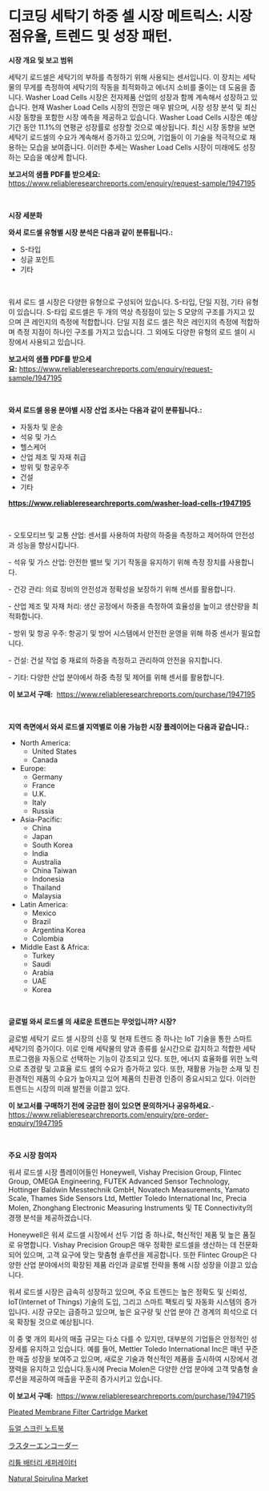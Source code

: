 <p><h1>디코딩 세탁기 하중 셀 시장 메트릭스: 시장 점유율, 트렌드 및 성장 패턴.</h1></p><p><strong>시장 개요 및 보고 범위</strong></p>
<p><p>세탁기 로드셀은 세탁기의 부하를 측정하기 위해 사용되는 센서입니다. 이 장치는 세탁물의 무게를 측정하여 세탁기의 작동을 최적화하고 에너지 소비를 줄이는 데 도움을 줍니다. Washer Load Cells 시장은 전자제품 산업의 성장과 함께 계속해서 성장하고 있습니다. 현재 Washer Load Cells 시장의 전망은 매우 밝으며, 시장 성장 분석 및 최신 시장 동향을 포함한 시장 예측을 제공하고 있습니다. Washer Load Cells 시장은 예상 기간 동안 11.1%의 연평균 성장률로 성장할 것으로 예상됩니다. 최신 시장 동향을 보면 세탁기 로드셀의 수요가 계속해서 증가하고 있으며, 기업들이 이 기술을 적극적으로 채용하는 모습을 보여줍니다. 이러한 추세는 Washer Load Cells 시장이 미래에도 성장하는 모습을 예상케 합니다.</p></p>
<p><strong>보고서의 샘플 PDF를 받으세요:</strong> <a href="https://www.reliableresearchreports.com/enquiry/request-sample/1947195">https://www.reliableresearchreports.com/enquiry/request-sample/1947195</a></p>
<p>&nbsp;</p>
<p><strong>시장 세분화</strong></p>
<p><strong>와셔 로드셀 유형별 시장 분석은 다음과 같이 분류됩니다.:</strong></p>
<p><ul><li>S-타입</li><li>싱글 포인트</li><li>기타</li></ul></p>
<p>&nbsp;</p>
<p><p> 워셔 로드 셀 시장은 다양한 유형으로 구성되어 있습니다. S-타입, 단일 지점, 기타 유형이 있습니다. S-타입 로드셀은 두 개의 역상 측정점이 있는 S 모양의 구조를 가지고 있으며 큰 레인지의 측정에 적합합니다. 단일 지점 로드 셀은 작은 레인지의 측정에 적합하며 측정 지점이 하나인 구조를 가지고 있습니다. 그 외에도 다양한 유형의 로드 셀이 시장에서 사용되고 있습니다.</p></p>
<p><strong>보고서의 샘플 PDF를 받으세요:</strong>&nbsp;<a href="https://www.reliableresearchreports.com/enquiry/request-sample/1947195">https://www.reliableresearchreports.com/enquiry/request-sample/1947195</a></p>
<p>&nbsp;</p>
<p><strong> 와셔 로드셀 응용 분야별 시장 산업 조사는 다음과 같이 분류됩니다.:</strong></p>
<p><ul><li>자동차 및 운송</li><li>석유 및 가스</li><li>헬스케어</li><li>산업 제조 및 자재 취급</li><li>방위 및 항공우주</li><li>건설</li><li>기타</li></ul></p>
<p><strong><a href="https://www.reliableresearchreports.com/washer-load-cells-r1947195">https://www.reliableresearchreports.com/washer-load-cells-r1947195</a></strong></p>
<p>&nbsp;</p>
<p><p>- 오토모티브 및 교통 산업: 센서를 사용하여 차량의 하중을 측정하고 제어하여 안전성과 성능을 향상시킵니다.</p><p>- 석유 및 가스 산업: 안전한 밸브 및 기기 작동을 유지하기 위해 측정 장치를 사용합니다.</p><p>- 건강 관리: 의료 장비의 안전성과 정확성을 보장하기 위해 센서를 활용합니다.</p><p>- 산업 제조 및 자재 처리: 생산 공정에서 하중을 측정하여 효율성을 높이고 생산량을 최적화합니다.</p><p>- 방위 및 항공 우주: 항공기 및 방어 시스템에서 안전한 운영을 위해 하중 센서가 필요합니다.</p><p>- 건설: 건설 작업 중 재료의 하중을 측정하고 관리하여 안전을 유지합니다.</p><p>- 기타: 다양한 산업 분야에서 하중 측정 및 제어를 위해 센서를 활용합니다.</p></p>
<p><strong>이 보고서 구매:</strong>&nbsp; <a href="https://www.reliableresearchreports.com/purchase/1947195">https://www.reliableresearchreports.com/purchase/1947195</a></p>
<p>&nbsp;</p>
<p><strong>지역 측면에서 와셔 로드셀 지역별로 이용 가능한 시장 플레이어는 다음과 같습니다.:</strong></p>
<p><ul>
    <li>
        North America:
        <ul>
            <li>United States</li>
            <li>Canada</li>
        </ul>
    </li>
    <li>
        Europe:
        <ul>
            <li>Germany</li>
            <li>France</li>
            <li>U.K.</li>
            <li>Italy</li>
            <li>Russia</li>
        </ul>
    </li>
    <li>
        Asia-Pacific:
        <ul>
            <li>China</li>
            <li>Japan</li>
            <li>South Korea</li>
            <li>India</li>
            <li>Australia</li>
            <li>China Taiwan</li>
            <li>Indonesia</li>
            <li>Thailand</li>
            <li>Malaysia</li>
        </ul>
    </li>
    <li>
        Latin America:
        <ul>
            <li>Mexico</li>
            <li>Brazil</li>
            <li>Argentina Korea</li>
            <li>Colombia</li>
        </ul>
    </li>
    <li>
        Middle East & Africa:
        <ul>
            <li>Turkey</li>
            <li>Saudi</li>
            <li>Arabia</li>
            <li>UAE</li>
            <li>Korea</li>
        </ul>
    </li>
    </ul></p>
<p>&nbsp;</p>
<p><strong>글로벌 와셔 로드셀 의 새로운 트렌드는 무엇입니까? 시장?</strong></p>
<p><p>글로벌 세탁기 로드 셀 시장의 신흥 및 현재 트렌드 중 하나는 IoT 기술을 통한 스마트 세탁기의 증가이다. 이로 인해 세탁물의 양과 종류를 실시간으로 감지하고 적합한 세탁 프로그램을 자동으로 선택하는 기능이 강조되고 있다. 또한, 에너지 효율화를 위한 노력으로 초경량 및 고효율 로드 셀의 수요가 증가하고 있다. 또한, 재활용 가능한 소재 및 친환경적인 제품의 수요가 높아지고 있어 제품의 친환경 인증이 중요시되고 있다. 이러한 트렌드는 시장의 미래 발전을 이끌고 있다.</p></p>
<p><strong>이 보고서를 구매하기 전에 궁금한 점이 있으면 문의하거나 공유하세요.</strong>- <a href="https://www.reliableresearchreports.com/enquiry/pre-order-enquiry/1947195">https://www.reliableresearchreports.com/enquiry/pre-order-enquiry/1947195</a></p>
<p>&nbsp;</p>
<p><strong>주요 시장 참여자</strong></p>
<p><p>워셔 로드셀 시장 플레이어들인 Honeywell, Vishay Precision Group, Flintec Group, OMEGA Engineering, FUTEK Advanced Sensor Technology, Hottinger Baldwin Messtechnik GmbH, Novatech Measurements, Yamato Scale, Thames Side Sensors Ltd, Mettler Toledo International Inc, Precia Molen, Zhonghang Electronic Measuring Instruments 및 TE Connectivity의 경쟁 분석을 제공하겠습니다.</p><p>Honeywell은 워셔 로드셀 시장에서 선두 기업 중 하나로, 혁신적인 제품 및 높은 품질로 유명합니다. Vishay Precision Group은 매우 정확한 로드셀을 생산하는 데 전문화되어 있으며, 고객 요구에 맞는 맞춤형 솔루션을 제공합니다. 또한 Flintec Group은 다양한 산업 분야에서의 확장된 제품 라인과 글로벌 전략을 통해 시장 성장을 이끌고 있습니다.</p><p>워셔 로드셀 시장은 급속히 성장하고 있으며, 주요 트렌드는 높은 정확도 및 신뢰성, IoT(Internet of Things) 기술의 도입, 그리고 스마트 팩토리 및 자동화 시스템의 증가입니다. 시장 규모는 급증하고 있으며, 높은 요구량 및 산업 분야 간 경계의 희석으로 더욱 확장될 것으로 예상됩니다.</p><p>이 중 몇 개의 회사의 매출 규모는 다소 다를 수 있지만, 대부분의 기업들은 안정적인 성장세를 유지하고 있습니다. 예를 들어, Mettler Toledo International Inc은 매년 꾸준한 매출 성장을 보여주고 있으며, 새로운 기술과 혁신적인 제품을 출시하여 시장에서 경쟁력을 유지하고 있습니다.동시에 Precia Molen은 다양한 산업 분야에 고객 맞춤형 솔루션을 제공하여 매출을 꾸준히 증가시키고 있습니다.</p></p>
<p><strong>이 보고서 구매:</strong>&nbsp;&nbsp;<a href="https://www.reliableresearchreports.com/purchase/1947195">https://www.reliableresearchreports.com/purchase/1947195</a></p>
<p><p><a href="https://www.linkedin.com/pulse/pleated-membrane-filter-cartridge-market-size-2024-2031-global-09wsf?trackingId=X7k%2BPnE4PD0DCL0Zd48BgQ%3D%3D">Pleated Membrane Filter Cartridge Market</a></p><p><a href="https://github.com/akzkkws047661437/Market-Research-Report-List-1/blob/main/143296332678.md">듀얼 스크린 노트북</a></p><p><a href="https://medium.com/@rebekaanderson14/%E3%83%A9%E3%82%B9%E3%82%BF%E3%83%BC%E3%82%A8%E3%83%B3%E3%82%B3%E3%83%BC%E3%83%80%E3%83%BC%E3%83%9E%E3%83%BC%E3%82%B1%E3%83%83%E3%83%88%E3%83%A1%E3%83%88%E3%83%AA%E3%82%AF%E3%82%B9%E3%81%AE%E8%A7%A3%E8%AA%AD-%E5%B8%82%E5%A0%B4%E3%82%B7%E3%82%A7%E3%82%A2-%E3%83%88%E3%83%AC%E3%83%B3%E3%83%89-%E6%88%90%E9%95%B7%E3%83%91%E3%82%BF%E3%83%BC%E3%83%B3-e0dd24191d23">ラスターエンコーダー</a></p><p><a href="https://github.com/vsckjg50460/Market-Research-Report-List-1/blob/main/651432832753.md">리튬 배터리 세퍼레이터</a></p><p><a href="https://www.linkedin.com/pulse/natural-spirulina-market-research-report-forecasted-period-from-fqjpf?trackingId=QrVcZVgAC0jyo005FDqKCg%3D%3D">Natural Spirulina Market</a></p></p>